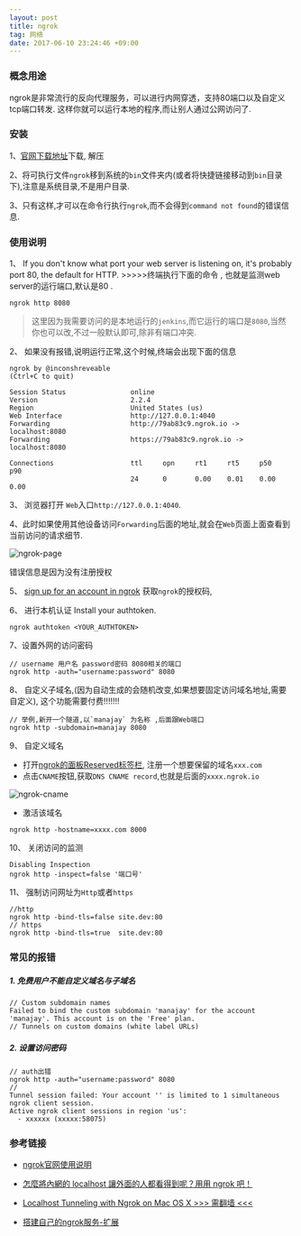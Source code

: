 ```yaml
---
layout: post
title: ngrok
tag: 网络
date: 2017-06-10 23:24:46 +09:00
---
```



### 概念用途
ngrok是非常流行的反向代理服务，可以进行内网穿透，支持80端口以及自定义tcp端口转发.
这样你就可以运行本地的程序,而让别人通过公网访问了.

### 安装
1、[官网下载地址](https://ngrok.com/download)下载, 解压

2、将可执行文件`ngrok`移到系统的`bin`文件夹内(或者将快捷链接移动到`bin`目录下),注意是系统目录,不是用户目录.

3、只有这样,才可以在命令行执行`ngrok`,而不会得到`command not found`的错误信息.

### 使用说明

1、 If you don't know what port your web server is listening on, it's probably port 80, the default for HTTP. >>>>>终端执行下面的命令 , 也就是监测web server的运行端口,默认是80 . 

```
ngrok http 8080
```
> 这里因为我需要访问的是本地运行的`jenkins`,而它运行的端口是`8080`,当然你也可以改,不过一般默认即可,除非有端口冲突.

2、 如果没有报错,说明运行正常,这个时候,终端会出现下面的信息


```
ngrok by @inconshreveable                                       (Ctrl+C to quit)

Session Status                online
Version                       2.2.4
Region                        United States (us)
Web Interface                 http://127.0.0.1:4040
Forwarding                    http://79ab83c9.ngrok.io -> localhost:8080
Forwarding                    https://79ab83c9.ngrok.io -> localhost:8080

Connections                   ttl     opn     rt1     rt5     p50     p90
                              24      0       0.00    0.01    0.00    0.00
```

3、 浏览器打开 `Web`入口`http://127.0.0.1:4040`. 

4、此时如果使用其他设备访问`Forwarding`后面的地址,就会在`Web`页面上面查看到当前访问的请求细节.

![ngrok-page](http://p3q1ykanf.bkt.clouddn.com/201806/ngrok-page.png)

错误信息是因为没有注册授权

5、 [sign up for an account in ngrok](https://dashboard.ngrok.com/user/signup) 获取`ngrok`的授权码,

6、 进行本机认证 Install your authtoken. 

```
ngrok authtoken <YOUR_AUTHTOKEN>
```
7、设置外网的访问密码

```
// username 用户名 password密码 8080相关的端口
ngrok http -auth="username:password" 8080
```

8、 自定义子域名,(因为自动生成的会随机改变,如果想要固定访问域名地址,需要自定义), 这个功能需要付费!!!!!!!

```
// 举例,新开一个隧道,以`manajay` 为名称 ,后面跟Web端口
ngrok http -subdomain=manajay 8080
```
9、 自定义域名

* 打开[ngrok的面板Reserved标签栏](https://dashboard.ngrok.com/reserved), 注册一个想要保留的域名`xxx.com`
* 点击`CNAME`按钮,获取`DNS CNAME record`,也就是后面的`xxxx.ngrok.io`

![ngrok-cname](http://p3q1ykanf.bkt.clouddn.com/201806/ngrok-cname.png)


* 激活该域名

```
ngrok http -hostname=xxxx.com 8000
```

10、 关闭访问的监测 

```
Disabling Inspection
ngrok http -inspect=false '端口号'
```

11、 强制访问网址为`Http`或者`https`

```
//http
ngrok http -bind-tls=false site.dev:80
// https
ngrok http -bind-tls=true  site.dev:80
```

###  常见的报错

#####  1. 免费用户不能自定义域名与子域名

```
// Custom subdomain names
Failed to bind the custom subdomain 'manajay' for the account 'manajay'. This account is on the 'Free' plan.
// Tunnels on custom domains (white label URLs)
```

##### 2. 设置访问密码

```
// auth出错
ngrok http -auth="username:password" 8080
//
Tunnel session failed: Your account '' is limited to 1 simultaneous ngrok client session.
Active ngrok client sessions in region 'us':
  - xxxxxx (xxxxx:58075)
```


### 参考链接

* [ngrok官网使用说明](https://ngrok.com/)

* [怎麼將內網的 localhost 讓外面的人都看得到呢？用用 ngrok 吧！](https://tenten.co/blog/how-to-use-ngrok-to-connect-your-localhost/)

* [Localhost Tunneling with Ngrok on Mac OS X >>>  需翻墙  <<<](https://www.twilio.com/blog/2016/12/localhost-tunneling-ngrok-mac-os-x.html)

* [搭建自己的ngrok服务-扩展](http://tonybai.com/2015/03/14/selfhost-ngrok-service/)



